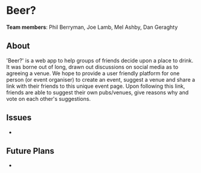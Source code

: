 # Beer?

__Team members__: Phil Berryman, Joe Lamb, Mel Ashby, Dan Geraghty

## About

'Beer?' is a web app to help groups of friends decide upon a place to drink. It was borne out of long, drawn out discussions on social media as to agreeing a venue. We hope to provide a user friendly platform for one person (or event organiser) to create an event, suggest a venue and share a link with their friends to this unique event page. Upon following this link, friends are able to suggest their own pubs/venues, give reasons why and vote on each other's suggestions.


## Issues
*



## Future Plans

*
